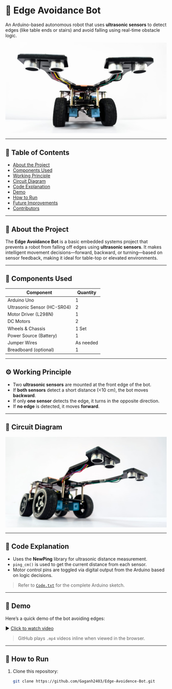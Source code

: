 # 🤖 Edge Avoidance Bot

An Arduino-based autonomous robot that uses **ultrasonic sensors** to detect edges (like table ends or stairs) and avoid falling using real-time obstacle logic.

![Bot Image](https://github.com/Gaganh2403/Edge-Avoidence-Bot/blob/main/Image/image1%20(1).jpg?raw=true)

---

## 📌 Table of Contents

- [About the Project](#about-the-project)
- [Components Used](#components-used)
- [Working Principle](#working-principle)
- [Circuit Diagram](#circuit-diagram)
- [Code Explanation](#code-explanation)
- [Demo](#demo)
- [How to Run](#how-to-run)
- [Future Improvements](#future-improvements)
- [Contributors](#contributors)

---

## 📖 About the Project

The **Edge Avoidance Bot** is a basic embedded systems project that prevents a robot from falling off edges using **ultrasonic sensors**. It makes intelligent movement decisions—forward, backward, or turning—based on sensor feedback, making it ideal for table-top or elevated environments.

---

## 🔧 Components Used

| Component                  | Quantity |
|----------------------------|----------|
| Arduino Uno                | 1        |
| Ultrasonic Sensor (HC-SR04)| 2        |
| Motor Driver (L298N)       | 1        |
| DC Motors                  | 2        |
| Wheels & Chassis           | 1 Set    |
| Power Source (Battery)     | 1        |
| Jumper Wires               | As needed |
| Breadboard (optional)      | 1        |

---

## ⚙️ Working Principle

- Two **ultrasonic sensors** are mounted at the front edge of the bot.
- If **both sensors** detect a short distance (<10 cm), the bot moves **backward**.
- If only **one sensor** detects the edge, it turns in the opposite direction.
- If **no edge** is detected, it moves **forward**.

---

## 🔌 Circuit Diagram

![Circuit](https://github.com/Gaganh2403/Edge-Avoidence-Bot/blob/main/Image/image1%20(2).jpg?raw=true)

---

## 📜 Code Explanation

- Uses the **NewPing** library for ultrasonic distance measurement.
- `ping_cm()` is used to get the current distance from each sensor.
- Motor control pins are toggled via digital output from the Arduino based on logic decisions.

> Refer to [`Code.txt`](https://github.com/Gaganh2403/Edge-Avoidence-Bot/blob/main/Code.txt) for the complete Arduino sketch.

---

## 🎥 Demo

Here’s a quick demo of the bot avoiding edges:

▶️ [Click to watch video](https://github.com/Gaganh2403/Edge-Avoidence-Bot/blob/main/Image/video.mp4)

> GitHub plays `.mp4` videos inline when viewed in the browser.

---

## 🚀 How to Run

1. Clone this repository:
   ```bash
   git clone https://github.com/Gaganh2403/Edge-Avoidence-Bot.git
